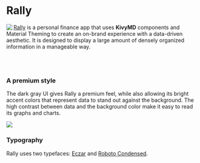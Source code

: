 # Rally
<img src="https://github.com/Kulothungan16/KivyMD/raw/master/demos/rally/assets/images/logo.png" align="left"/>

[Rally](https://material.io/design/material-studies/rally.html) is a personal finance app that uses **KivyMD** components and Material Theming to create an on-brand experience with a data-driven aesthetic. It is designed to display a large amount of densely organized information in a manageable way.

<br></br>

### A premium style
The dark gray UI gives Rally a premium feel, while also allowing its bright accent colors that represent data to stand out against the background. The high contrast between data and the background color make it easy to read its graphs and charts.

<img src="https://lh3.googleusercontent.com/UeFg3kD_kIYIHmsXDnPKKJIYQIZkhM3C-4-7YQrDNqwUCPQbBJh94K3S62aEgJqJ3Wh5MoAM05ZziA8yUnbnmF98JKqJMoDITgNR5A=w1064-v0"/>


### Typography
Rally uses two typefaces: [Eczar](https://fonts.google.com/specimen/Eczar) and [Roboto Condensed](https://fonts.google.com/specimen/Roboto+Condensed).
